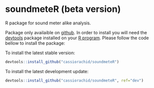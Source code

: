 # soundmeteR (beta version)

R package for sound meter alike analysis.

Package only availaible on [github](http://github.com/). In order to install you will need the [devtools](https://cran.r-project.org/package=devtools) package installed on your [R program](https://www.r-project.org/). Please follow the code bellow to install the package:

To install the latest stable version:
```r
devtools::install_github("cassiorachid/soundmeteR")
```

To install the latest development update:
```r
devtools::install_github("cassiorachid/soundmeteR", ref="dev")
```
